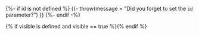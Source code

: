 {%- if id is not defined %}
{{- throw(message = "Did you forget to set the `id` parameter?") }}
{%- endif -%}
<div class="tab-content" id="tab-content-{{ id }}" style="display: none;">

{{ body }}

</div>{% if visible is defined and visible == true %}<script>switch_tab("{{ id }}");</script>{% endif %}